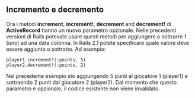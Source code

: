 ## Incremento e decremento

Ora i metodi **increment**, **increment!**, **decrement** and **decrement!** di **ActiveRecord** hanno un nuovo parametro opzionale. Nelle precedenti versioni di Rails potevate usare questi metodi per aggiungere o sottrarre 1 (uno) ad una data colonna. In Rails 2.1 potete specificare quale valore deve essere aggiunto o sottratto. Ad esempio: 

	player1.increment!(:points, 5)
	player2.decrement!(:points, 2)

Nel precedente esempio sto aggiungendo 5 punti al giocatore 1 (player1) e sottraendo 2 punti dal giocatore 2 (player2). Dal momento che questo parametro è opzionale, il codice esistente non viene invalidato.
